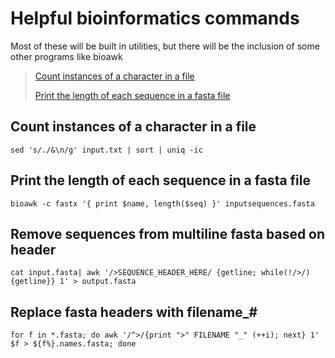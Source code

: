 # Helpful bioinformatics commands

Most of these will be built in utilities, but there will be the inclusion of some other programs like bioawk


>[Count instances of a character in a file](#count-instances-of-a-character-in-a-file)
>
>[Print the length of each sequence in a fasta file](print-the-length-of-each-sequence-in-a-fasta-file)

## Count instances of a character in a file
```
sed 's/./&\n/g' input.txt | sort | uniq -ic
```

## Print the length of each sequence in a fasta file
```
bioawk -c fastx '{ print $name, length($seq) }' inputsequences.fasta
```
## Remove sequences from multiline fasta based on header
```
cat input.fasta| awk '/>SEQUENCE_HEADER_HERE/ {getline; while(!/>/) {getline}} 1' > output.fasta
```

## Replace fasta headers with filename_#
```
for f in *.fasta; do awk '/^>/{print ">" FILENAME "_" (++i); next} 1' $f > ${f%}.names.fasta; done
```
